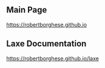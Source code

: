 ## Main Page
https://robertborghese.github.io

## Laxe Documentation
https://robertborghese.github.io/laxe
